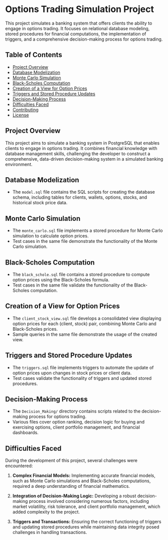 # Options Trading Simulation Project

This project simulates a banking system that offers clients the ability to engage in options trading. It focuses on relational database modeling, stored procedures for financial computations, the implementation of triggers, and a comprehensive decision-making process for options trading.

## Table of Contents

- [Project Overview](#project-overview)
- [Database Modelization](#database-modelization)
- [Monte Carlo Simulation](#monte-carlo-simulation)
- [Black-Scholes Computation](#black-scholes-computation)
- [Creation of a View for Option Prices](#creation-of-a-view-for-option-prices)
- [Triggers and Stored Procedure Updates](#triggers-and-stored-procedure-updates)
- [Decision-Making Process](#decision-making-process)
- [Difficulties Faced](#difficulties-faced)
- [Contributing](#contributing)
- [License](#license)

## Project Overview

This project aims to simulate a banking system in PostgreSQL that enables clients to engage in options trading. It combines financial knowledge with database management skills, challenging the developer to construct a comprehensive, data-driven decision-making system in a simulated banking environment.

## Database Modelization

- The `model.sql` file contains the SQL scripts for creating the database schema, including tables for clients, wallets, options, stocks, and historical stock price data.

## Monte Carlo Simulation

- The `monte_carlo.sql` file implements a stored procedure for Monte Carlo simulation to calculate option prices.
- Test cases in the same file demonstrate the functionality of the Monte Carlo simulation.

## Black-Scholes Computation

- The `black_schole.sql` file contains a stored procedure to compute option prices using the Black-Scholes formula.
- Test cases in the same file validate the functionality of the Black-Scholes computation.

## Creation of a View for Option Prices

- The `client_stock_view.sql` file develops a consolidated view displaying option prices for each (client, stock) pair, combining Monte Carlo and Black-Scholes prices.
- Sample queries in the same file demonstrate the usage of the created view.

## Triggers and Stored Procedure Updates

- The `triggers.sql` file implements triggers to automate the update of option prices upon changes in stock prices or client data.
- Test cases validate the functionality of triggers and updated stored procedures.

## Decision-Making Process

- The `Decision_Making/` directory contains scripts related to the decision-making process for options trading.
- Various files cover option ranking, decision logic for buying and exercising options, client portfolio management, and financial dashboards.

## Difficulties Faced

During the development of this project, several challenges were encountered:

1. **Complex Financial Models:** Implementing accurate financial models, such as Monte Carlo simulations and Black-Scholes computations, required a deep understanding of financial mathematics.

2. **Integration of Decision-Making Logic:** Developing a robust decision-making process involved considering numerous factors, including market volatility, risk tolerance, and client portfolio management, which added complexity to the project.

3. **Triggers and Transactions:** Ensuring the correct functioning of triggers and updating stored procedures while maintaining data integrity posed challenges in handling transactions.


